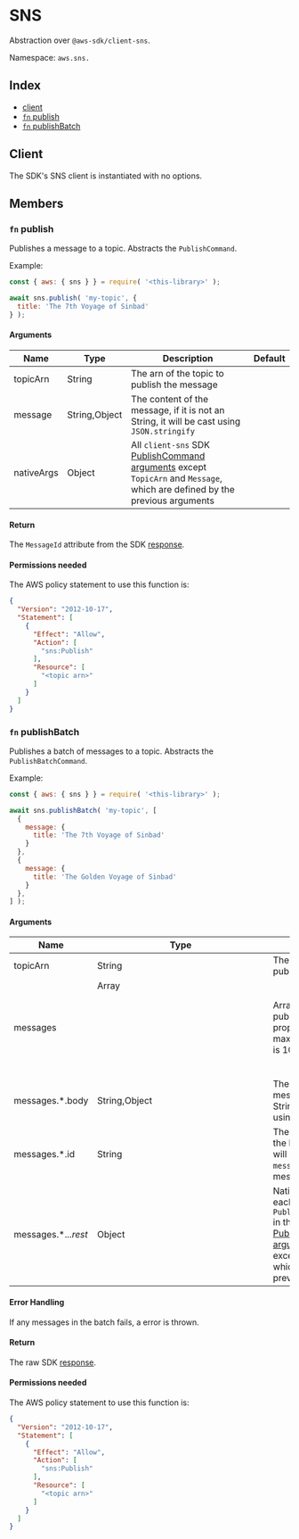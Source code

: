 # SNS

Abstraction over `@aws-sdk/client-sns`.

Namespace: `aws.sns.`

## Index
- [client](#client)
- [`fn` publish](#fn-publish)
- [`fn` publishBatch](#fn-publishbatch)

## Client

The SDK's SNS client is instantiated with no options.

## Members

### `fn` publish

Publishes a message to a topic. Abstracts the `PublishCommand`.

Example:
```js
const { aws: { sns } } = require( '<this-library>' );

await sns.publish( 'my-topic', {
  title: 'The 7th Voyage of Sinbad'
} );
```

#### Arguments

|Name|Type|Description|Default|
|---|---|---|---|
|topicArn|String|The arn of the topic to publish the message||
|message|String,Object|The content of the message, if it is not an String, it will be cast using `JSON.stringify`||
|nativeArgs|Object|All `client-sns` SDK [PublishCommand arguments](https://docs.aws.amazon.com/AWSJavaScriptSDK/v3/latest/Package/-aws-sdk-client-sns/Class/PublishCommand/) except `TopicArn` and `Message`, which are defined by the previous arguments||

#### Return

The `MessageId` attribute from the SDK [response](https://docs.aws.amazon.com/AWSJavaScriptSDK/v3/latest/Package/-aws-sdk-client-sns/Interface/PublishCommandOutput/).

#### Permissions needed

The AWS policy statement to use this function is:

```json
{
  "Version": "2012-10-17",
  "Statement": [
    {
      "Effect": "Allow",
      "Action": [
        "sns:Publish"
      ],
      "Resource": [
        "<topic arn>"
      ]
    }
  ]
}
```

### `fn` publishBatch

Publishes a batch of messages to a topic. Abstracts the `PublishBatchCommand`.

Example:
```js
const { aws: { sns } } = require( '<this-library>' );

await sns.publishBatch( 'my-topic', [
  {
    message: {
      title: 'The 7th Voyage of Sinbad'
    }
  },
  {
    message: {
      title: 'The Golden Voyage of Sinbad'
    }
  },
] );
```

#### Arguments

|Name|Type|Description|Default|
|---|---|---|---|
|topicArn|String|The arn of the topic to publish the message||
|messages|Array<Object>|Array of messages to publish, see each property below. The maximum allowed length is 10.||
|messages.*.body|String,Object|The content of the message, if it is not an String, it will be cast using `JSON.stringify`||
|messages.*.id|String|The id of the message in the batch, if not present it will be created as `message_` + index of the message||
|messages.*..._rest_|Object|Native properties that each `PublishBatchRequestEntry` in the `client-sns` SDK [PublishBatchCommand arguments](https://docs.aws.amazon.com/AWSJavaScriptSDK/v3/latest/Package/-aws-sdk-client-sns/Class/PublishBatchCommand/) accepts, except `Id` and `Message`, which are defined by the previous arguments||

#### Error Handling

If any messages in the batch fails, a error is thrown.

#### Return

The raw SDK [response](https://docs.aws.amazon.com/AWSJavaScriptSDK/v3/latest/Package/-aws-sdk-client-sqs/Interface/SendMessageBatchCommandOutput/).

#### Permissions needed

The AWS policy statement to use this function is:

```json
{
  "Version": "2012-10-17",
  "Statement": [
    {
      "Effect": "Allow",
      "Action": [
        "sns:Publish"
      ],
      "Resource": [
        "<topic arn>"
      ]
    }
  ]
}
```
